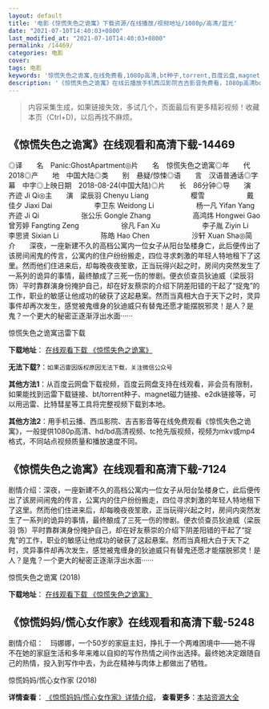 ```yaml
---
layout: default
title: '电影《惊慌失色之诡寓》下载资源/在线播放/视频地址/1080p/高清/蓝光'
date: "2021-07-10T14:40:03+0800"
last_modified_at: "2021-07-10T14:40:03+0800"
permalink: /14469/
categories: 电影
cover:
tags: 电影
keywords: '惊慌失色之诡寓,在线免费看,1080p高清,bt种子,torrent,百度云盘,magnet,磁力链,迅雷下载资源'
description: '《惊慌失色之诡寓》在线云播放手机西瓜影院吉吉影音免费看，1080p高清bd/hd未删减完整版和tc抢先枪版，mkv/mp4格式，附带bt/torrent种子、magnet/磁力链、百度云盘、网盘资源迅雷下载链接'
---
```


>内容采集生成，如果链接失效，多试几个，页面最后有更多精彩视频！收藏本页（Ctrl+D)，以后再找不麻烦。


## 《惊慌失色之诡寓》在线观看和高清下载-14469

◎译　　名　Panic:GhostApartment◎片　　名　惊慌失色之诡寓◎年　　代　2018◎产　　地　中国大陆◎类　　别　悬疑/惊悚◎语　　言　汉语普通话◎字　　幕　中字◎上映日期　2018-08-24(中国大陆)◎片　　长　86分钟◎导　　演　齐迹 Ji Qi◎主　　演　梁辰羽 Chenyu Liang　　　　　　樱雪　　　　　　戴佳夕 Jiaxi Dai　　　　　　李卫东 Weidong Li　　　　　　杨一凡 Yifan Yang　　　　　　齐迹 Ji Qi　　　　　　张公乐 Gongle Zhang　　　　　　高鸿炜 Hongwei Gao　　　　　　曾芳婷 Fangting Zeng　　　　　　徐凡 Fan Xu　　　　　　李子胤 Ziyin Li　　　　　　李思贤 Sixian Li　　　　　　陈皓 Hao Chen　　　　　　沙轩 Xuan Sha◎简　　介　　深夜，一座新建不久的高档公寓内一位女子从阳台坠楼身亡，此后便传出了该房间闹鬼的传言，公寓内的住户纷纷搬走，四位寻求刺激的年轻人特地租下了这里。然而他们住进来后，却每晚夜夜笙歌，正当玩得兴起之时，房间内突然发生了一系列的诡异的事情，最终酿成了三死一伤的惨剧。便衣侦查员狄迪威（梁辰羽 饰）平时靠群演身份掩护自己，却在好友蔡崇的介绍下阴差阳错的干起了“捉鬼”的工作，职业的敏感让他成功的破获了这起悬案。然而当真相大白于天下之时，灵异事件却再次发生，感觉被鬼缠身的狄迪威只有替鬼还愿才能摆脱邪灵！是人？是鬼？一个更大的秘密正逐渐浮出水面······


惊慌失色之诡寓迅雷下载

**下载地址**： [在线观看下载 《惊慌失色之诡寓》](https://www.993dy.com//vod-detail-id-31364.html) 


**无法下载?**：`如果迅雷因版权原因无法下载，关注微信公众号 `

**其他方法1**：从百度云网盘下载视频，百度云网盘支持在线观看，非会员有限制，如果能找到迅雷下载链接、bt/torrent种子、magnet磁力链接、e2dk链接等，可以用迅雷、比特彗星等工具将完整视频下载到本地。

**其他方法2**：用手机云播、西瓜影院、吉吉影音等在线免费观看《惊慌失色之诡寓》，一般提供1080p高清、hd/bd高清视频、tc抢先版视频，视频为mkv或mp4格式，不同站点视频质量和播放速度不同。


## 《惊慌失色之诡寓》在线观看和高清下载-7124

剧情介绍：深夜，一座新建不久的高档公寓内一位女子从阳台坠楼身亡，此后便传出了该房间闹鬼的传言，公寓内的住户纷纷搬走，四位寻求刺激的年轻人特地租下了这里。然而他们住进来后，却每晚夜夜笙歌，正当玩得兴起之时，房间内突然发生了一系列的诡异的事情，最终酿成了三死一伤的惨剧。便衣侦查员狄迪威（梁辰羽 饰）平时靠群演身份掩护自己，却在好友蔡崇的介绍下阴差阳错的干起了“捉鬼”的工作，职业的敏感让他成功的破获了这起悬案。然而当真相大白于天下之时，灵异事件却再次发生，感觉被鬼缠身的狄迪威只有替鬼还愿才能摆脱邪灵！是人？是鬼？一个更大的秘密正逐渐浮出水面······


惊慌失色之诡寓 (2018)

**下载地址**： [在线观看下载 《惊慌失色之诡寓》](https://www.btbtdy.me/btdy/dy13565.html) 


## 《惊慌妈妈/慌心女作家》在线观看和高清下载-5248

剧情介绍：　玛娜娜，一个50岁的家庭主妇，挣扎于一个两难困境中——她不得不在她的家庭生活和多年来难以自抑的写作热情之间作出选择。最终她决定跟随自己的热情，投入到写作中去，为此在精神与肉体上都做出了牺牲。


惊慌妈妈/慌心女作家 (2018)

**详情查看**： [《惊慌妈妈/慌心女作家》详情介绍](/movie/5248/)， **查看更多**：[本站资源大全](/movie/t/all/)

